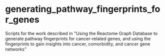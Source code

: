 # generating_pathway_fingerprints_for_genes
Scripts for the work described in "Using the Reactome Graph Database to generate pathway fingerprints for cancer-related genes, and using the fingerprints to gain insights into cancer, comorbidity, and cancer gene networks"
